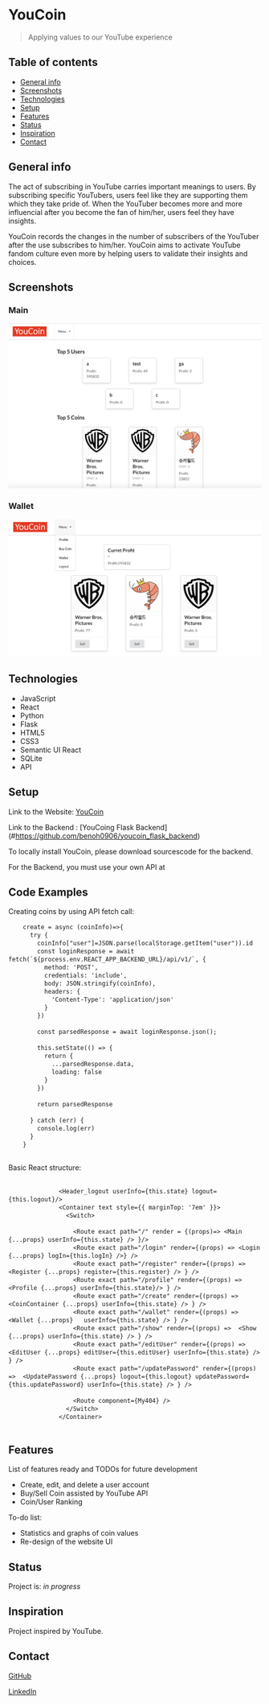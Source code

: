 # YouCoin
> Applying values to our YouTube experience

## Table of contents
* [General info](#general-info)
* [Screenshots](#screenshots)
* [Technologies](#technologies)
* [Setup](#setup)
* [Features](#features)
* [Status](#status)
* [Inspiration](#inspiration)
* [Contact](#contact)

## General info
The act of subscribing in YouTube carries important meanings to users. By subscribing specific YouTubers, users feel like they are supporting them which they take pride of. When the YouTuber becomes more and more influencial after you become the fan of him/her, users feel they have insights.

YouCoin records the changes in the number of subscribers of the YouTuber after the use subscribes to him/her. YouCoin aims to activate YouTube fandom culture even more by helping users to validate their insights and choices.

## Screenshots

### Main
![Example screenshot1](./screenshot/main.png)

### Wallet
![Example screenshot2](./screenshot/wallet.png)

## Technologies
* JavaScript
* React
* Python
* Flask
* HTML5
* CSS3
* Semantic UI React
* SQLite
* API

## Setup
Link to the Website: [YouCoin](#https://youcoin-react.herokuapp.com/)

Link to the Backend : [YouCoing Flask Backend] (#https://github.com/benoh0906/youcoin_flask_backend)

To locally install YouCoin, please download sourcescode for the backend.

For the Backend, you must use your own API at 


## Code Examples

Creating coins by using API fetch call:

```
    create = async (coinInfo)=>{
      try {
        coinInfo["user"]=JSON.parse(localStorage.getItem("user")).id
        const loginResponse = await fetch(`${process.env.REACT_APP_BACKEND_URL}/api/v1/`, {
          method: 'POST',
          credentials: 'include',
          body: JSON.stringify(coinInfo),
          headers: {
            'Content-Type': 'application/json'
          }
        })
  
        const parsedResponse = await loginResponse.json();
  
        this.setState(() => {
          return {
            ...parsedResponse.data,
            loading: false
          }
        })
  
        return parsedResponse
    
      } catch (err) {
        console.log(err)
      }
    }
    
```

Basic React structure:

```

              <Header_logout userInfo={this.state} logout={this.logout}/>
              <Container text style={{ marginTop: '7em' }}>
                <Switch>

                  <Route exact path="/" render = {(props)=> <Main {...props} userInfo={this.state} /> }/>
                  <Route exact path="/login" render={(props) => <Login {...props} logIn={this.logIn} />} />
                  <Route exact path="/register" render={(props) => <Register {...props} register={this.register} /> } />
                  <Route exact path="/profile" render={(props) =>  <Profile {...props} userInfo={this.state}/> } />
                  <Route exact path="/create" render={(props) =>  <CoinContainer {...props} userInfo={this.state} /> } />
                  <Route exact path="/wallet" render={(props) =>  <Wallet {...props}   userInfo={this.state} /> } />
                  <Route exact path="/show" render={(props) =>  <Show {...props} userInfo={this.state} /> } />
                  <Route exact path="/editUser" render={(props) =>  <EditUser {...props} editUser={this.editUser} userInfo={this.state} /> } />
                  <Route exact path="/updatePassword" render={(props) =>  <UpdatePassword {...props} logout={this.logout} updatePassword={this.updatePassword} userInfo={this.state} /> } />

                  <Route component={My404} />        
                </Switch>
              </Container>
              
```

## Features
List of features ready and TODOs for future development

* Create, edit, and delete a user account
* Buy/Sell Coin assisted by YouTube API
* Coin/User Ranking 

To-do list:

* Statistics and graphs of coin values
* Re-design of the website UI

## Status
Project is: _in progress_

## Inspiration
Project inspired by YouTube.

## Contact
[GitHub](https://https://github.com/benoh0906/) 

[LinkedIn](https://www.linkedin.com/in/jungbinoh/)

